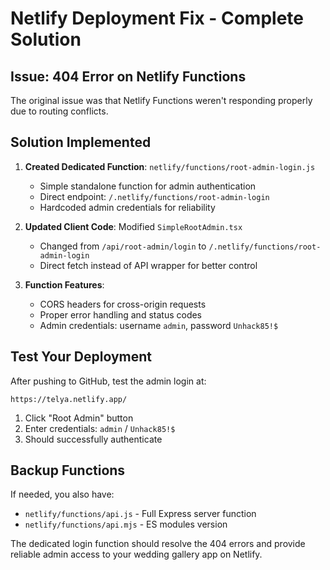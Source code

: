 # Netlify Deployment Fix - Complete Solution

## Issue: 404 Error on Netlify Functions

The original issue was that Netlify Functions weren't responding properly due to routing conflicts.

## Solution Implemented

1. **Created Dedicated Function**: `netlify/functions/root-admin-login.js`
   - Simple standalone function for admin authentication
   - Direct endpoint: `/.netlify/functions/root-admin-login`
   - Hardcoded admin credentials for reliability

2. **Updated Client Code**: Modified `SimpleRootAdmin.tsx`
   - Changed from `/api/root-admin/login` to `/.netlify/functions/root-admin-login`
   - Direct fetch instead of API wrapper for better control

3. **Function Features**:
   - CORS headers for cross-origin requests
   - Proper error handling and status codes
   - Admin credentials: username `admin`, password `Unhack85!$`

## Test Your Deployment

After pushing to GitHub, test the admin login at:
```
https://telya.netlify.app/
```

1. Click "Root Admin" button
2. Enter credentials: `admin` / `Unhack85!$`
3. Should successfully authenticate

## Backup Functions

If needed, you also have:
- `netlify/functions/api.js` - Full Express server function
- `netlify/functions/api.mjs` - ES modules version

The dedicated login function should resolve the 404 errors and provide reliable admin access to your wedding gallery app on Netlify.
